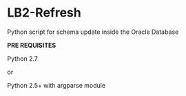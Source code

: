 LB2-Refresh
===========

Python script for schema update inside the Oracle Database

**PRE REQUISITES**

Python 2.7

or 

Python 2.5+ with argparse module

